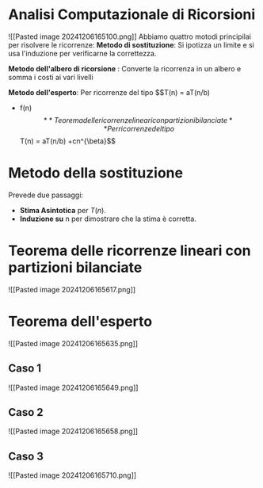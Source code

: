 
# Analisi Computazionale di Ricorsioni
![[Pasted image 20241206165100.png]]
Abbiamo quattro motodi principilai per risolvere le ricorrenze:
**Metodo di sostituzione**:
Si ipotizza un limite e si usa l'induzione per verificarne la correttezza.

**Metodo dell'albero di ricorsione** : 
Converte la ricorrenza in un albero e somma i costi ai vari livelli

**Metodo dell'esperto**:
Per ricorrenze del tipo
$$T(n) = aT(n/b)
+ f(n)$$
**Teorema delle ricorrenze lineari con partizioni bilanciate**
Per ricorrenze del tipo 
$$T(n) = aT(n/b)
+cn^{\beta}$$

# Metodo della sostituzione

Prevede due passaggi:
- **Stima Asintotica** per $T(n)$.
- **Induzione su** n per dimostrare che la stima è corretta.

# Teorema delle ricorrenze lineari con partizioni bilanciate

![[Pasted image 20241206165617.png]]
# Teorema dell'esperto
![[Pasted image 20241206165635.png]]

## Caso 1 
![[Pasted image 20241206165649.png]]

## Caso 2
![[Pasted image 20241206165658.png]]
## Caso 3
![[Pasted image 20241206165710.png]]